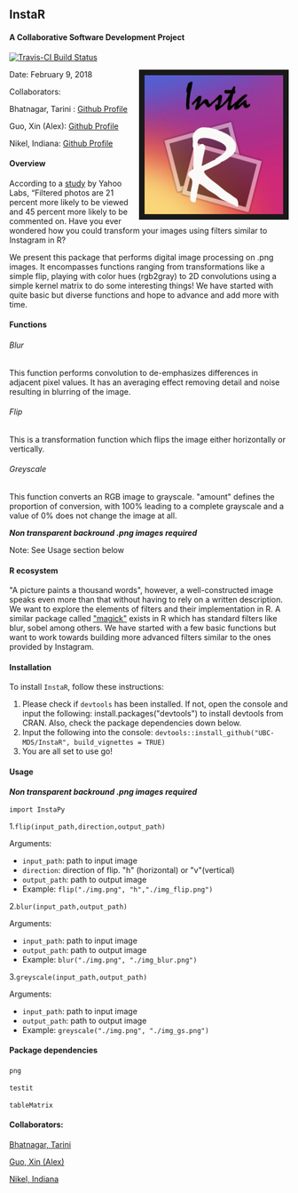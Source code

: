 ## InstaR


#### A Collaborative Software Development Project

[![Travis-CI Build Status](https://travis-ci.org/tarinib/InstaR.svg?branch=master)](https://travis-ci.org/tarinib/InstaR)

<img src="img/logo.png" align="right" border = "10" width="250" height="250"/>


Date: February 9, 2018

Collaborators:

Bhatnagar, Tarini : [Github Profile](https://github.com/tarinib)

Guo, Xin (Alex): [Github Profile](https://github.com/alexguoxin)

Nikel, Indiana: [Github Profile](https://github.com/indiana-nikel)

#### Overview

According to a [study](http://comp.social.gatech.edu/papers/icwsm15.why.bakhshi.pdf) by Yahoo Labs, “Filtered photos are 21 percent more likely to be viewed and 45 percent more likely to be commented on. Have you ever wondered how you could transform your images using filters similar to Instagram in R?

We present this package that performs digital image processing on .png images.  It encompasses functions ranging from transformations like a simple flip, playing with color hues (rgb2gray) to 2D convolutions using a simple kernel matrix to do some interesting things! We have started with quite basic but diverse functions and hope to advance and add more with time.

#### Functions

###### Blur
This function performs convolution to de-emphasizes differences in adjacent pixel values. It has an averaging effect removing detail and noise resulting in blurring of the image.

###### Flip
This is a transformation function which flips the image either horizontally or vertically.

###### Greyscale
This function converts an RGB image to grayscale. "amount" defines the proportion of conversion, with 100% leading to a complete grayscale and a value of 0% does not change the image at all.

*__Non transparent backround .png images required__*

Note: See Usage section below

#### R ecosystem
"A picture paints a thousand words", however, a well-constructed image speaks even more than that without having to rely on a written description. We want to explore the elements of filters and their implementation in R. A similar package called ["magick"](https://cran.r-project.org/web/packages/magick/index.html)  exists in R which has standard filters like blur, sobel among others. We have started with a few basic functions but want to work towards building more advanced filters similar to the ones provided by Instagram.

#### Installation

To install `InstaR`, follow these instructions:

1. Please check if ```devtools``` has been installed. If not, open the console and input the following: install.packages("devtools") to install devtools from CRAN. Also, check the package dependencies down below.
2. Input the following into the console: ```devtools::install_github("UBC-MDS/InstaR", build_vignettes = TRUE)```
3. You are all set to use go!

#### Usage

*__Non transparent backround .png images required__*

```import InstaPy```

1.```flip(input_path,direction,output_path)```

Arguments:

* ```input_path```: path to input image
* ```direction```: direction of flip. "h" (horizontal) or "v"(vertical)
* ```output_path```: path to output image
* Example: ```flip("./img.png", "h","./img_flip.png")```

2.```blur(input_path,output_path)```

Arguments:

* ```input_path```: path to input image
* ```output_path```: path to output image
* Example: ```blur("./img.png", "./img_blur.png")```

3.```greyscale(input_path,output_path)```

Arguments:

* ```input_path```: path to input image
* ```output_path```: path to output image
* Example: ```greyscale("./img.png", "./img_gs.png")```


#### Package dependencies

```png```

```testit```

```tableMatrix```

#### Collaborators:

[Bhatnagar, Tarini](https://github.com/tarinib)

[Guo, Xin (Alex)](https://github.com/alexguoxin)

[Nikel, Indiana](https://github.com/indiana-nikel)
